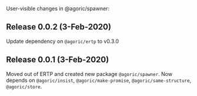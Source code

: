 User-visible changes in @agoric/spawner:
## Release 0.0.2 (3-Feb-2020)

Update dependency on `@agoric/ertp` to v0.3.0

## Release 0.0.1 (3-Feb-2020)

Moved out of ERTP and created new package `@agoric/spawner`. Now
depends on `@agoric/insist`, `@agoric/make-promise`,
`@agoric/same-structure`, `@agoric/store`.
